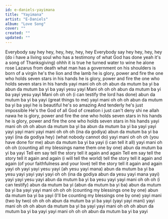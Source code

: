```yaml
---
id: e-daniels-yayimana
title: "Yayimana"
artist: "E-Daniels"
album: "Love Song"
cover: ""
created: ""
updated: ""
---
```


Everybody say hey
hey, hey, hey, hey, hey
Everybody say hey
hey, hey, hey
(do i have a living soul
who has a testimony
of what God has done
yeah
it's a song of Thanksgiving)
ohhh
it is true he turned water to wine
he alone rose Lazarus from death
what man has a government on his shoulders
is born of a virgin
he's the lion and the lamb
he is glory, power and fire
the one who holds seven stars in his hands
he is glory, power and fire
the one who holds seven stars in his hands
yayi mani
oh oh oh
abun da mutum ba yi ba
abun da mutum ba yi ba yayi
yesu yayi Mani
oh oh oh
abun da mutum ba yi ba yayi
yesu yayi Mani
oh oh oh
(i can testify  the lord has done)
abun da mutum ba yi ba yayi
(great things to me)
yayi mani
oh oh oh
abun da mutum ba yi ba yayi
he is beautiful he's so amazing
And tenderly he's just impossible
He's the God of all
God of creation
i just can't deny
shi ne allah nawa
he is glory, power and fire
the one who holds seven stars in his hands
he is glory, power and fire
the one who holds seven stars in his hands
yayi mani
oh oh oh
abun da mutum ba yi ba
abun da mutum ba yi ba yayi
yayi yayi yayi mani
yayi mani
oh oh oh
(ina da godiya)
abun da mutum ba yi ba yayi
(ina da godiya hey)
(what nobody cannot do)
yayi mani
oh oh oh
(you have done for me)
abun da mutum ba yi ba yayi
(i can tell it all)
yayi mani
oh oh oh
(counting all my blessings name them one by one)
abun da mutum ba yi ba yayi
 Tell em say
tell the story
tell it again and again
Tell em say
tell the story
tell it again and again
(i will tell the world)
tell the story
tell it again and again
(of your faithfulness and your love)
tell the story
tell it again and again
yayi oh
yayi yayi yesu yayi
(ah yesu yayi mana)
abun da mutum ba yi ba
yesu yayi
yayi yayi yayi oh oh
(ina da godiya abun da yesu yayi mana yayi)
yayi yayi yesu yayi
abun da mutum ba yi ba
yesu yayi
yayi mani
oh oh oh
(i can testify)
abun da mutum ba yi
(abun da mutum ba yi ba)
abun da mutum ba yi ba yayi
yayi mani
oh oh oh
(counting my blessings one by one)
abun da mutum ba yi ba yayi
(I'll be counting my blessings one by one)
yayi mani
(two by two)
oh oh oh
abun da mutum ba yi ba yayi
(yayi yayi mani)
yayi mani
oh oh oh
abun da mutum ba yi ba yayi
yayi mani
oh oh oh
abun da mutum ba yi ba yayi
yayi mani
oh oh oh
abun da mutum ba yi ba yayi
